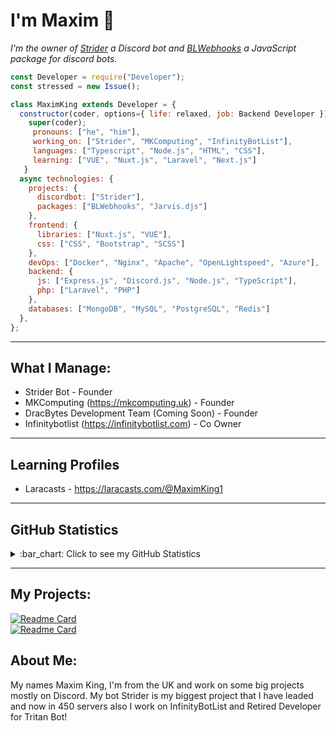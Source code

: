 # I'm Maxim 👋

*I'm the owner of <a href="https://top.gg/bot/765088908773818378">Strider</a> a Discord bot and <a href="https://www.npmjs.com/package/blwebhooks">BLWebhooks</a> a JavaScript package for discord bots.*

```js
const Developer = require("Developer");
const stressed = new Issue();

class MaximKing extends Developer = {
  constructor(coder, options={ life: relaxed, job: Backend Developer }) {
    super(coder);
     pronouns: ["he", "him"],
     working_on: ["Strider", "MKComputing", "InfinityBotList"],
     languages: ["Typescript", "Node.js", "HTML", "CSS"],
     learning: ["VUE", "Nuxt.js", "Laravel", "Next.js"]
   }
  async technologies: {
    projects: {
      discordbot: ["Strider"],
      packages: ["BLWebhooks", "Jarvis.djs"]
    },
    frontend: {
      libraries: ["Nuxt.js", "VUE"],
      css: ["CSS", "Bootstrap", "SCSS"]
    },
    devOps: ["Docker", "Nginx", "Apache", "OpenLightspeed", "Azure"],
    backend: {
      js: ["Express.js", "Discord.js", "Node.js", "TypeScript"],
      php: ["Laravel", "PHP"]
    },
    databases: ["MongoDB", "MySQL", "PostgreSQL", "Redis"]
  },
};
```
---

## What I Manage:
* Strider Bot - Founder
* MKComputing (https://mkcomputing.uk) - Founder
* DracBytes Development Team (Coming Soon) - Founder
* Infinitybotlist (https://infinitybotlist.com) - Co Owner

---

## Learning Profiles
* Laracasts - https://laracasts.com/@MaximKing1

---

## GitHub Statistics
<details>
  <summary>
    :bar_chart: Click to see my GitHub Statistics
  </summary>
  <p align="center">
&nbsp;<img align="center" src="https://github-readme-stats.vercel.app/api?username=MaximKing1&count_private=true&show_icons=true&theme=react" alt="MaximKing" height="200"/>
<img align="center" src"https://cr-ss-service.azurewebsites.net/api/ScreenShot?widget=summary&username=maximking1&badges=3&show-avatar=true&style=--header-bg-color:%23000;--border-radius:5px"/>
<div><img src="https://github-profile-trophy.vercel.app/?username=MaximKing1&theme=react" width="1200"></div>
 <img src="https://github-readme-streak-stats.herokuapp.com/?user=MaximKing1&hide_border=true&theme=tokyonight" alt="MaximKing1" />
 </p>
</details>

---

## My Projects:
[![Readme Card](https://github-readme-stats.vercel.app/api/pin/?username=maximking1&repo=BLWebhooks&theme=react)](https://github.com/MaximKing1/BLWebhooks)<br>
[![Readme Card](https://github-readme-stats.vercel.app/api/pin/?username=maximking1&repo=Jarvis&theme=react)](https://maximking1.github.io/Hacking-Stuff/)<br>

## About Me:

My names Maxim King, I'm from the UK and work on some big projects mostly on Discord. My bot Strider is my biggest project that I have leaded and now in 450 servers also I work on InfinityBotList and Retired Developer for Tritan Bot!
